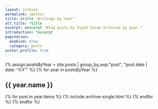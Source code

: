 ```yaml
---
layout: archive
permalink: /posts/
title: &title "Writings by Year"
alt_title: *title
excerpt: &excerpt "Blog posts by Siyad Salam archived by year."
introduction: *excerpt
pagination:
  enabled: true
  category: posts
author_profile: true
---
```

{% assign postsByYear = site.posts | group_by_exp:"post", "post.date | date: '%Y'"  %}
{% for year in postsByYear %}
  <h2 id="{{ year.name | slugify }}" class="archive__subtitle">{{ year.name }}</h2>
  {% for post in year.items %}
    {% include archive-single.html %}
  {% endfor %}
{% endfor %}
